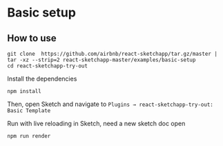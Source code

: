 # Basic setup

## How to use

```
git clone  https://github.com/airbnb/react-sketchapp/tar.gz/master | tar -xz --strip=2 react-sketchapp-master/examples/basic-setup
cd react-sketchapp-try-out
```

Install the dependencies
```
npm install
```

Then, open Sketch and navigate to `Plugins → react-sketchapp-try-out: Basic Template`

Run with live reloading in Sketch, need a new sketch doc open
```
npm run render
```